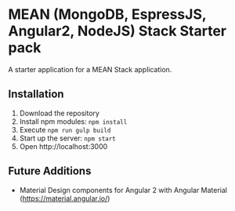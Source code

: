 # MEAN (MongoDB, EspressJS, Angular2, NodeJS) Stack Starter pack
A starter application for a MEAN Stack application. 

## Installation
1. Download the repository
2. Install npm modules: `npm install`
3. Execute `npm run gulp build`
4. Start up the server: `npm start`
5. Open http://localhost:3000

## Future Additions
- Material Design components for Angular 2 with Angular Material (https://material.angular.io/)